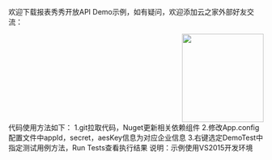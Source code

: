 欢迎下载报表秀秀开放API Demo示例，如有疑问，欢迎添加云之家外部好友交流：
<div align="right"><img src="http://wx3.sinaimg.cn/mw690/8105c641gy1fk1mw17878j20ep0g0dh4.jpg" " height="175" width="161" ></div>
代码使用方法如下：
1.git拉取代码，Nuget更新相关依赖组件
2.修改App.config配置文件中appId，secret，aesKey信息为对应企业信息
3.右键选定DemoTest中指定测试用例方法，Run Tests查看执行结果
说明：示例使用VS2015开发环境
